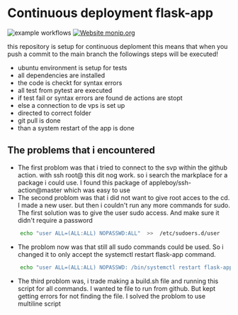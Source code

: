 # Continuous deployment flask-app

![example workflows](https://github.com/SebastianLomme/flask-app-cd/actions/workflows/python-app.yml/badge.svg)
[![Website monip.org](https://img.shields.io/website-up-down-green-red/http/monip.org.svg)](http://167.99.35.30)

this repository is setup for continuous deploment this means that when you push a commit to the main branch the followings steps will be executed!
- ubuntu environment is setup for tests
- all dependencies are installed
- the code is checkt for syntax errors
- all test from pytest are executed
- if test fail or syntax errors are found de actions are stopt
- else a connection to de vps is set up
- directed to correct folder
- git pull is done
- than a system restart of the app is done

## The problems that i encountered
- The first problom was that i tried to connect to the svp within the github action. with ssh root@<ip-address> this dit nog work. so i search the markplace for a package i could use. I found this package of appleboy/ssh-action@master which was easy to use
- The second problom was that i did not want to give root acces to the cd. I made a new user. but then i couldn't run any more commands for sudo. The first solution was to give the user sudo access. And make sure it didn't require a password

```bash
    echo "user ALL=(ALL:ALL) NOPASSWD:ALL"  >>  /etc/sudoers.d/user
```

- The problom now was that still all sudo commands could be used. So i changed it to only accept the systemctl restart flask-app command.

```bash
    echo "user ALL=(ALL:ALL) NOPASSWD: /bin/systemctl restart flask-app"  >>  /etc/sudoers.d/user
```
- The third problom was, i trade making a build.sh file and running this script for all commands. I wanted te file to run from github. But kept getting errors for not finding the file. I solved the problom to use multiline script

